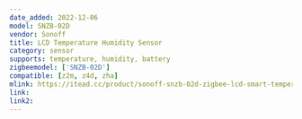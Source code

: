 ```yaml
---
date_added: 2022-12-06
model: SNZB-02D
vendor: Sonoff
title: LCD Temperature Humidity Sensor
category: sensor
supports: temperature, humidity, battery
zigbeemodel: ['SNZB-02D']
compatible: [z2m, z4d, zha]
mlink: https://itead.cc/product/sonoff-snzb-02d-zigbee-lcd-smart-temperature-humidity-sensor/
link: 
link2: 
---
```

